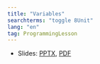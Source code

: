 ```yaml
---
title: "Variables"
searchterms: "toggle 8Unit"
lang: "en"
tag: ProgrammingLesson
---
```

 <ul>
 <li class="ng-binding">Slides:
 <a href="ProgrammingLessons/Variables.pptx">PPTX</a>,
 <a href="ProgrammingLessons/Variables.pdf">PDF</a>
 </li>
 </ul>
